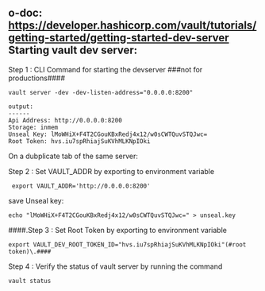 o-doc:   
https://developer.hashicorp.com/vault/tutorials/getting-started/getting-started-dev-server  
Starting vault dev server:  
---------------
Step 1 : CLI Command for starting the devserver ###not for productions####
```
vault server -dev -dev-listen-address="0.0.0.0:8200"

output:
------
Api Address: http://0.0.0.0:8200
Storage: inmem
Unseal Key: lMoWHiX+F4T2CGouKBxRedj4x12/w0sCWTQuvSTQJwc=
Root Token: hvs.iu7spRhiajSuKVhMLKNpIOki
```
On a dubplicate tab of the same server:

Step 2 : Set VAULT_ADDR by exporting to environment variable 
```
 export VAULT_ADDR='http://0.0.0.0:8200'
```
save Unseal key:
```
echo "lMoWHiX+F4T2CGouKBxRedj4x12/w0sCWTQuvSTQJwc=" > unseal.key
```

####.Step 3 : Set Root Token by exporting to environment variable 
```
export VAULT_DEV_ROOT_TOKEN_ID="hvs.iu7spRhiajSuKVhMLKNpIOki"(#root token)\.####
```

Step 4 : Verify the status of vault server by running the command 
```
vault status
```

